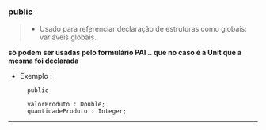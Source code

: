 ### public

> - Usado para referenciar declaração de estruturas como globais: variáveis globais.


**só podem ser usadas pelo formulário PAI .. que no caso é a Unit que a mesma foi declarada**



- Exemplo :



		public

		valorProduto : Double;
		quantidadeProduto : Integer;


---


